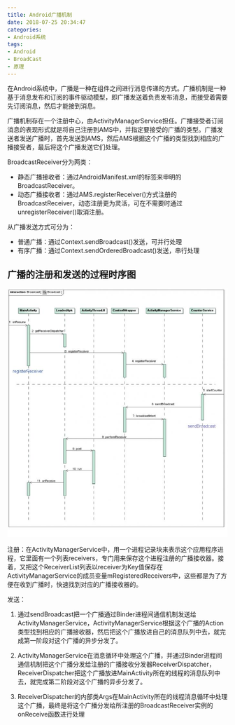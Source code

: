 ```yaml
---
title: Android广播机制
date: 2018-07-25 20:34:47
categories: 
- Android系统
tags:
- Android
- BroadCast
- 原理
---
```


在Android系统中，广播是一种在组件之间进行消息传递的方式。广播机制是一种基于消息发布和订阅的事件驱动模型，即广播发送着负责发布消息，而接受着需要先订阅消息，然后才能接到消息。

广播机制存在一个注册中心，由ActivityManagerService担任。广播接受者订阅消息的表现形式就是将自己注册到AMS中，并指定要接受的广播的类型。广播发送者发送广播时，首先发送到AMS，然后AMS根据这个广播的类型找到相应的广播接受者，最后将这个广播发送它们处理。

BroadcastReceiver分为两类：

* 静态广播接收者：通过AndroidManifest.xml的标签来申明的BroadcastReceiver。
* 动态广播接收者：通过AMS.registerReceiver()方式注册的BroadcastReceiver，动态注册更为灵活，可在不需要时通过unregisterReceiver()取消注册。

从广播发送方式可分为：

* 普通广播：通过Context.sendBroadcast()发送，可并行处理
* 有序广播：通过Context.sendOrderedBroadcast()发送，串行处理


## 广播的注册和发送的过程时序图

![](Android广播机制/broadcast1.gif)

注册：在ActivityManagerService中，用一个进程记录块来表示这个应用程序进程，它里面有一个列表receivers，专门用来保存这个进程注册的广播接收器。接着，又把这个ReceiverList列表以receiver为Key值保存在ActivityManagerService的成员变量mRegisteredReceivers中，这些都是为了方便在收到广播时，快速找到对应的广播接收器的。

发送：

1. 通过sendBroadcast把一个广播通过Binder进程间通信机制发送给ActivityManagerService，ActivityManagerService根据这个广播的Action类型找到相应的广播接收器，然后把这个广播放进自己的消息队列中去，就完成第一阶段对这个广播的异步分发了。

2. ActivityManagerService在消息循环中处理这个广播，并通过Binder进程间通信机制把这个广播分发给注册的广播接收分发器ReceiverDispatcher，ReceiverDispatcher把这个广播放进MainActivity所在的线程的消息队列中去，就完成第二阶段对这个广播的异步分发了。

3. ReceiverDispatcher的内部类Args在MainActivity所在的线程消息循环中处理这个广播，最终是将这个广播分发给所注册的BroadcastReceiver实例的onReceive函数进行处理